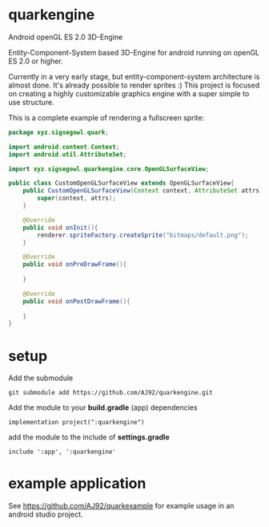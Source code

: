 # quarkengine
Android openGL ES 2.0  3D-Engine

Entity-Component-System based 3D-Engine for android running on openGL ES 2.0 or higher.

Currently in a very early stage, but entity-component-system architecture is almost done. It's already possible to render sprites :)
This project is focused on creating a highly customizable graphics engine with a super simple to use structure.


This is a complete example of rendering a fullscreen sprite:
```java
package xyz.sigsegowl.quark;

import android.content.Context;
import android.util.AttributeSet;

import xyz.sigsegowl.quarkengine.core.OpenGLSurfaceView;

public class CustomOpenGLSurfaceView extends OpenGLSurfaceView{
    public CustomOpenGLSurfaceView(Context context, AttributeSet attrs) {
        super(context, attrs);
    }

    @Override
    public void onInit(){
        renderer.spriteFactory.createSprite("bitmaps/default.png");
    }

    @Override
    public void onPreDrawFrame(){
        
    }

    @Override
    public void onPostDrawFrame(){
        
    }
}
```


# setup

Add the submodule
```
git submodule add https://github.com/AJ92/quarkengine.git
```

Add the module to your **build.gradle** (app) dependencies
```
implementation project(":quarkengine")
```

add the module to the include of **settings.gradle**
```
include ':app', ':quarkengine'
```

# example application

See https://github.com/AJ92/quarkexample for example usage in an android studio project.